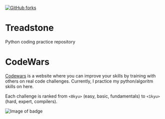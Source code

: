 [![GitHub forks](https://img.shields.io/github/forks/floofydugong/Metis_Projects.svg)]()
# Treadstone
Python coding practice repository

# CodeWars

[Codewars](http://codewars.com) is a website where you can improve your skills by training with others on real code challenges. Currently, I practice my python/algoritm skills on here.

Each challenge is ranked from `<8kyu>` (easy, basic, fundamentals) to `<1kyu>` (hard, expert, compilers).

![Image of badge](https://www.codewars.com/users/floofydugong/badges/large)




